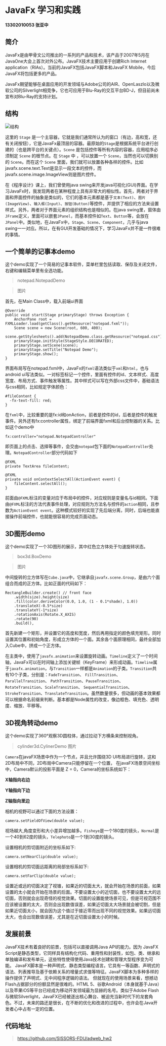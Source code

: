 # JavaFx 学习和实践
**13302010053 张亚中**

## 简介

JavaFx是由甲骨文公司推出的一系列的产品和技术，该产品于2007年5月在JavaOne大会上首次对外公布。JavaFX技术主要应用于创建Rich Internet application（RIAs）。当前的JavaFX包括JavaFX脚本和JavaFX Mobile，今后JavaFX将包括更多的产品。

JavaFx期望能够在桌面应用的开发领域与Adobe公司的AIR、OpenLaszlo以及微软公司的Silverlight相竞争，它也可应用于Blu-Ray的交互平台BD-J，但目前尚未宣布对Blu-Ray的支持计划。

## 结构
![结构](http://code.makery.ch/assets/library/javafx-8-tutorial/part1/javafx-hierarchy.png)

这里的 `Stage` 是一个主容器，它就是我们通常所认为的窗口（有边，高和宽，还有关闭按钮），它是JavaFx最顶层的容器。最原始的`Stage`是根据系统平台进行创建的（也是跨平台的关键点）。`Scene` 是包括控件等所有内容的容器，应用程序必须制定 `Scene` 的根节点。在 `Stage` 中 ，可以放置一个 `Scene`，当然也可以切换别的 `Scene`。而在这个 `Scene` 里面，我们就可以放置各种各样的控件。比如javafx.scene.text.Text是显示一段文本的控件，而javafx.scene.image.ImageView则是图片控件。

在《程序设计》课上，我们曾使用java swing来开发java可视化(GUI)界面。在学习JavaFx时，我发现两者在某种程度上具有非常大的相似性。首先，两者对于界面和界面控件的抽象是类似的，它们的基本元素都是基于`文本(Text)`、`图片(ImageView)`、`输入框(Input)`、`按钮(Button)`等控件，并提供了相应的方法来设置样式。另外，两者对于界面元素的组织结构也是相似的。在java swing里，窗体由`JFrame`定义，里面可以嵌套`JPanel`，而基本控件如`Text`、`Button`等，会放在`JPanel`中。类似地，在JavaFx中，`Stage`、`Scene`、`Component`，几乎与java swing一一对应。所以，在有GUI开发基础的情况下，学习JavaFx并不是一件很难的事情。

## 一个简单的记事本demo

这个demo实现了一个简易的记事本软件，菜单栏里包括读取、保存及关闭文件，右键和编辑菜单里有全选功能。

> notepad.NotepadDemo

> 图片

首先，在Main Class中，载入前端ui界面

    @Override
    public void start(Stage primaryStage) throws Exception {
        AnchorPane root = FXMLLoader.load(getClass().getResource("notepad.fxml"));
        Scene scene = new Scene(root, 600, 400);
        scene.getStylesheets().add(NotepadDemo.class.getResource("notepad.css").toExternalForm());
        primaryStage.initStyle(StageStyle.DECORATED);
        primaryStage.setScene(scene);
        primaryStage.setTitle("Notepad Demo");
        primaryStage.show();
    }

界面布局写在notepad.fxml中，JavaFx的`fxml`语法类似于`xml`和`html`，也与android ui写法类似。一对标签标记一个控件，里面有控件的id、文本样式、高度宽度、布局方式、事件触发等属性。其中样式可以写在外部css文件中，基础语法与css相同，比如规定字体颜色：

    #fileContent {
      -fx-text-fill: red;
    }

在`fxml`中，比较重要的是fx:id和onAction，前者是控件的id，后者是控件的触发事件。另外还有fx:controller属性，绑定了前端界面fxml和后台控制器的关系。比如这个demo中

    fx:controller="notepad.NotepadController"

即页面上的点击、选择等事件，会交由`notepad`包下面的`NotepadController`处理。`NotepadController`部分代码如下

    @FXML
    private TextArea fileContent;

    @FXML
    private void onContextSelectAll(ActionEvent event) {
        fileContent.selectAll();
    }

前面由`@FXML`标注的变量对应于布局中的控件，对应规则是变量名与id相同。下面由`@FXML`标注的方法代表事件处理，对应规则为方法名与控件的`action`相同，且参数为`ActionEvent event`。这种模式较好的实现了先后端分离，同时，后端也能直接操作前端控件，也就能很容易的完成页面动态。

## 3D图形demo

这个demo实现了一个3D图形的展示，其中红色立方体处于匀速旋转状态。

> box3d.BoxDemo

> 图片

中间旋转的立方体写在`Cube.java`中，它继承自`javafx.scene.Group`，是由六个面组合而成的正方体。比如正面的代码如下：

    RectangleBuilder.create() // front face
        .width(size).height(size)
        .fill(color.deriveColor(0.0, 1.0, (1 - 0.1*shade), 1.0))
        .translateX(-0.5*size)
        .translateY(-1*size)
        .rotationAxis(Rotate.X_AXIS)
        .rotate(90)
        .build(),

首先新建一个矩形，并设置它的高度和宽度，然后再用指定的颜色填充矩形。同时设置其位置和初始角度，形成立方体的一个面。其余各个面原理相同，最终全部加入Cube中，拼成一个正方体。

在主类中，使用了`javafx.animation`来设置旋转动画。`Timeline`定义了一个时间轴，JavaFx可以在时间轴上添加关键帧（KeyFrame）来形成动画。`Timeline`属于`javafx.animation`，与`Transition`一样都是`Animation`的子类。`Transition`共有10个子类，分别是：`FadeTransition`、 `FillTransition`、`ParallelTransition`、 `PathTransition`、`PauseTransition`、`RotateTransition`、`ScaleTransition`、 `SequentialTransition`、`StrokeTransition`、`TranslateTransition`。虽然数量很多，但动画的基本效果都可以根据命名前缀来判断。基本都是Node属性的改变，像边框色、填充色、透明度、缩放、平移等。

## 3D视角转动demo

这个demo实现了360°观察3D圆柱体，通过拉动下方横条来控制视角。

> cylinder3d.CylinerDemo
> 图片

`Camera`在javaFX场景中作为一个节点，并且允许围绕3D UI布局进行旋转，这和2D布局中不同，2D布局中Camera只能停留在一个位置，
在javaFX场景空间坐标中，Camera默认的投影平面是 Z = 0，Camera的坐标系统如下：

**X轴指向右边**

**Y轴指向下边**

**Z轴指向里边**

相机的视野可以通过下面的方法设置：

    camera.setFieldOfView(double value);

视场越大,角度变形和大小差异增加越多。`Fisheye`是一个180度的镜头，`Normal`是一个40到62度的镜头，`Telephoto`是一个1到30度的镜头。

设置相机的剪切面附近的坐标系如下:

    camera.setNearClip(double value);  

设置相机的剪切面远距离的局部坐标系如下:

    camera.setFarClip(double value);  

设置近或远的切面决定了视锥，如果近的切面太大，就会开始在场景的前面，如果设置的太小就会开始在场景的后面。不要设置太小的近切面，也不要设置太大的远切面，否则就会出现奇怪的视觉效果。切面的设置能使场景可见，但是可视范围不应该被设置的太大，否则会出现数值误差，如果近切面太大场景就会被切割，但是如果近切面太小，就会因为这个值过于接近零而出现不同的视觉效果。如果远切面太大，也会出现数值误差，尤其是在近切面设置太小的时候。

## 发展前景

JavaFX技术有着良好的前景，包括可以直接调用Java API的能力。因为 JavaFX Script是静态类型，它同样具有结构化代码、重用性和封装性，如包、类、继承和单独编译和发布单元，这些特性使得使用Java技术创建和管理大型程序变为可能。
JavaFX脚本是一种声明式、静态类型编程语言。它具有一等函数、声明式的语法、列表推导及基于依赖关系的增量式求值等特征。JavaFX脚本为多种多样的操作提供了声明式、无中间程序逻辑的语法。
但就现在的使用场景来看，想撼动Flash占据部分的份额显然是很难的。HTML 5、谷歌Android（本身就基于Java）以及苹果iOS等平台已经成为移动开发领域最为显赫的名号。类似于Adobe Flash与微软Silverlight，JavaFX已经被逐出核心舞台、被迫充当新时代下的龙套角色。不过，未来的路还是很长，在不断的优化和改进的过程中，也许会在Java开发者心中占有一定的位置。


## 代码地址

> https://github.com/SISSORS-FDU/adweb_hw2
